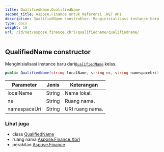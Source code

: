 ```yaml
---
title: QualifiedName.QualifiedName
second_title: Aspose.Finance untuk Referensi .NET API
description: QualifiedName konstruktor. Menginisialisasi instance baru dariQualifiedName kelas.
type: docs
weight: 10
url: /id/net/aspose.finance.xbrl/qualifiedname/qualifiedname/
---
```

## QualifiedName constructor

Menginisialisasi instance baru dari[`QualifiedName`](../) kelas.

```csharp
public QualifiedName(string localName, string ns, string namespaceUri)
```

| Parameter | Jenis | Keterangan |
| --- | --- | --- |
| localName | String | Nama lokal. |
| ns | String | Ruang nama. |
| namespaceUri | String | URI ruang nama. |

### Lihat juga

* class [QualifiedName](../)
* ruang nama [Aspose.Finance.Xbrl](../../qualifiedname/)
* perakitan [Aspose.Finance](../../../)


